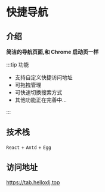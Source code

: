 # 快捷导航

## 介绍

**简洁的导航页面,和 Chrome 启动页一样**

:::tip 功能

- 支持自定义快捷访问地址
- 可拖拽管理
- 可快速切换搜索方式
- 其他功能正在完善中...

:::

## 技术栈

`React` + `Antd` + `Egg`

## 访问地址

https://tab.helloxlj.top
